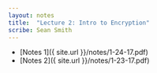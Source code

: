 ```yaml
---
layout: notes
title:  "Lecture 2: Intro to Encryption"
scribe: Sean Smith
---
```


* [Notes 1]({ site.url }}/notes/1-24-17.pdf)
* [Notes 2]({ site.url }}/notes/1-23-17.pdf)
